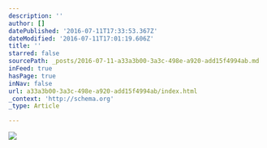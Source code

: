 ```yaml
---
description: ''
author: []
datePublished: '2016-07-11T17:33:53.367Z'
dateModified: '2016-07-11T17:01:19.606Z'
title: ''
starred: false
sourcePath: _posts/2016-07-11-a33a3b00-3a3c-498e-a920-add15f4994ab.md
inFeed: true
hasPage: true
inNav: false
url: a33a3b00-3a3c-498e-a920-add15f4994ab/index.html
_context: 'http://schema.org'
_type: Article

---
```

![](https://the-grid-user-content.s3-us-west-2.amazonaws.com/350080e5-9f80-46ed-9352-f847b46711e0.jpg)